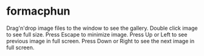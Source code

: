 # formacphun
Drag'n'drop image files to the window to see the gallery.
Double click image to see full size.
Press Escape to minimize image.
Press Up or Left to see previous image in full screen.
Press Down or Right to see the next image in full screen.
